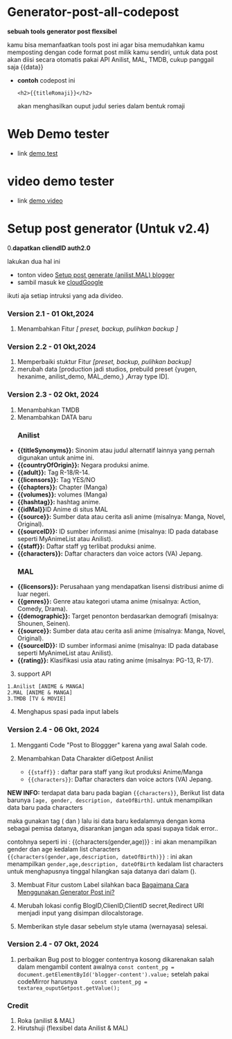 # Generator-post-all-codepost
  **sebuah tools generator post flexsibel**
  
  kamu bisa memanfaatkan tools post ini agar bisa memudahkan kamu memposting dengan code format post milik kamu sendiri,
 untuk data post akan diisi secara otomatis pakai API Anilist, MAL, TMDB, cukup panggail saja {{data}}
 
 - **contoh**
   codepost ini 
   ```
   <h2>{{titleRomaji}}</h2>
   ```
   akan menghasilkan ouput
   judul series dalam bentuk romaji
   

# Web Demo tester
- link [demo test](https://codehiru.blogspot.com/2024/09/generator-post-all-codepost.html?m=1)
# video demo tester 
- link [demo video](https://www.youtube.com/embed/EcX1-bNo_a0)

# Setup post generator (Untuk v2.4)

0.**dapatkan cliendID auth2.0**
   
   lakukan dua hal ini
   - tonton video [Setup post generate (anilist,MAL) blogger](https://youtu.be/K8tYt5GsVwk?si=wyH_lX1ZO9tfAPTF)
   - sambil masuk ke [cloudGoogle](https://console.cloud.google.com/)
  
ikuti aja setiap intruksi yang ada divideo.

### Version 2.1 - 01 Okt,2024
1. Menambahkan Fitur *[ preset, backup, pulihkan backup ]*

### Version 2.2 - 01 Okt,2024
1. Memperbaiki stuktur Fitur *[preset, backup, pulihkan backup]*
2. merubah data [production jadi studios, prebuild preset {yugen, hexanime, anilist_demo, MAL_demo,} ,Array type ID].

### Version 2.3 - 02 Okt, 2024
1. Menambahkan TMDB
2. Menambahkan DATA baru
<ul> 
<h3>Anilist</h3>
<li><strong>{{titleSynonyms}}:</strong> Sinonim atau judul alternatif lainnya yang pernah digunakan untuk anime ini.</li>

<li><strong>{{countryOfOrigin}}:</strong> Negara produksi anime.</li>
     <li><strong>{{adult}}:</strong> Tag R-18/R-14.</li>   
     <li><strong>{{licensors}}:</strong> Tag YES/NO</li>
     <li><strong>{{chapters}}:</strong> Chapter (Manga)</li>
     <li><strong>{{volumes}}:</strong> volumes (Manga)</li>
     <li><strong>{{hashtag}}:</strong> hashtag anime.</li>   
     <li><strong>{{idMal}}</strong>ID Anime di situs MAL</li>
    <li><strong>{{source}}:</strong> Sumber data atau cerita asli anime (misalnya: Manga, Novel, Original).</li>
    <li><strong>{{sourceID}}:</strong> ID sumber informasi anime (misalnya: ID pada database seperti MyAnimeList atau Anilist).</li>
    <li><strong>{{staff}}:</strong> Daftar staff yg terlibat produksi anime.</li>
    <li><strong>{{characters}}:</strong> Daftar characters dan voice actors (VA) Jepang.</li>
</ul>
<ul>
  <h3>MAL</h3>
<li><strong>{{licensors}}:</strong> Perusahaan yang mendapatkan lisensi distribusi anime di luar negeri.</li>
    <li><strong>{{genres}}:</strong> Genre atau kategori utama anime (misalnya: Action, Comedy, Drama).</li>
    <li><strong>{{demographic}}:</strong> Target penonton berdasarkan demografi (misalnya: Shounen, Seinen).</li>
    <li><strong>{{source}}:</strong> Sumber data atau cerita asli anime (misalnya: Manga, Novel, Original).</li>
    <li><strong>{{sourceID}}:</strong> ID sumber informasi anime (misalnya: ID pada database seperti MyAnimeList atau Anilist).</li>
    <li><strong>{{rating}}:</strong> Klasifikasi usia atau rating anime (misalnya: PG-13, R-17).</li>
</ul>

3. support API
```
1.Anilist [ANIME & MANGA]
2.MAL [ANIME & MANGA]
3.TMDB [TV & MOVIE]
```
4. Menghapus spasi pada input labels


### Version 2.4 - 06 Okt, 2024

1. Mengganti Code "Post to Bloggger" karena yang awal Salah code.
     
2. Menambahkan Data Charakter diGetpost Anilist
   - `{{staff}}` : daftar para staff yang ikut produksi Anime/Manga
   - `{{characters}}`: Daftar characters dan voice actors (VA) Jepang.

 **NEW INFO:**
terdapat data baru pada bagian `{{characters}}`, Berikut list data barunya `[age, gender, description, dateOfBirth]`.
untuk menampilkan data baru pada characters

maka gunakan tag ( dan ) lalu isi data baru kedalamnya dengan koma sebagai pemisa datanya, disarankan jangan ada spasi supaya tidak error..

contohnya seperti ini :
 {{characters(gender,age)}} : ini akan menampilkan gender dan age kedalam list characters
  `{{characters(gender,age,description, dateOfBirth)}}` : ini akan menampilkan `gender,age,description, dateOfBirth` kedalam list characters
untuk menghapusnya tinggal hilangkan saja datanya dari dalam ().

3. Membuat Fitur custom Label silahkan baca [Bagaimana Cara Menggunakan Generator Post ini?](https://codehiru.blogspot.com/p/faq-post-generator.html?m=1)
   
4. Merubah lokasi config BlogID,ClienID,ClientID secret,Redirect URI  menjadi input yang disimpan dilocalstorage.
   
5. Memberikan style dasar sebelum style utama (wernayasa) selesai.


### Version 2.4 - 07 Okt, 2024
1. perbaikan Bug post to blogger contentnya kosong dikarenakan
salah dalam mengambil content
awalnya `const content_pg = document.getElementById('blogger-content').value;` setelah pakai codeMirror harusnya `    const content_pg = textarea_ouputGetpost.getValue();`

### Credit 
1. Roka (anilist & MAL)
2. Hirutshuji (flexsibel data Anilist & MAL)
